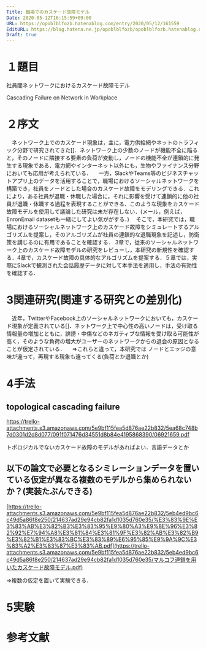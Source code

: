 ```yaml
---
Title: 職場でのカスケード故障モデル
Date: 2020-05-12T16:15:59+09:00
URL: https://opoblblfozb.hatenablog.com/entry/2020/05/12/161559
EditURL: https://blog.hatena.ne.jp/opoblblfozb/opoblblfozb.hatenablog.com/atom/entry/26006613566206773
Draft: true
---
```


# １題目

社員間ネットワークにおけるカスケード故障モデル

Cascading Failure on Network in Workplace

# ２序文

　ネットワーク上でのカスケード現象は，主に，電力供給網やネットのトラフィック分野で研究されてきた[]．ネットワーク上の少数のノードが機能不全に陥ると，そのノードに隣接する要素の負荷が変動し，ノードの機能不全が連鎖的に発生する現象である．電力網やインターネット以外にも，生物やファイナンス分野においても応用が考えられている．
　一方，SlackやTeams等のビジネスチャットアプリ上のデータを活用することで，職場におけるソーシャルネットワークを構築でき，社員をノードとした場合のカスケード故障をモデリングできる．これにより，ある社員が退職・休職した場合に，それに影響を受けて連鎖的に他の社員が退職・休職する過程を表現することができる．このような現象をカスケード故障モデルを使用して議論した研究は未だ存在しない．(メール，例えば，EnronEmail datasetも一緒にしてよい気ががする．)
　そこで，本研究では，職場におけるソーシャルネットワーク上のカスケード故障をシミュレートするアルゴリズムを提案し，そのアルゴリズムが社員の連鎖的な退職現象を記述し，防衛策を講じるのに有用であることを確認する．
	3章で，従来のソーシャルネットワーク上のカスケード故障モデルの研究をレビューし，本研究の新規性を確認する．4章で，カスケード故障の具体的なアルゴリズムを提案する．５章では，実際にSlackで観測された会話履歴データに対して本手法を適用し，手法の有効性を確認する．

# 3関連研究(関連する研究との差別化)

　近年，TwitterやFacebook上のソーシャルネットワークにおいても，カスケード現象が定義されている[]．ネットワーク上で中心性の高いノードは，受け取る情報量の増加とともに，誹謗・中傷などのネガティブな情報を受け取る可能性が高く，そのような負荷の増大がユーザーのネットワークからの退会の原因となることが仮定されている．
　⇒これらと違って，本研究では
ノードとエッジの意味が違って，再現する現象も違ってくる(負荷とか退職とか)



# 4手法

## topological cascading failure



 https://trello-attachments.s3.amazonaws.com/5e9bf115fea5d876ae22b832/5ea68c748b7d0301d2d8d077/091f071476d34551d8b84e4195868390/06921659.pdf

トポロジカルでないカスケード故障のモデルがあればよい．言語データとか

## 以下の論文で必要となるシミレーションデータを置いている仮定が異なる複数のモデルから集められないか？(実装たぶんできる)

[https://trello-attachments.s3.amazonaws.com/5e9bf115fea5d876ae22b832/5eb4ed9bc6c49d5a86f8e250/214637ad29e94cb82fa1d1035d760e35/%E3%83%9E%E3%83%AB%E3%82%B3%E3%83%95%E9%80%A3%E9%8E%96%E3%82%92%E7%94%A8%E3%81%84%E3%81%9F%E3%82%AB%E3%82%B9%E3%82%B1%E3%83%BC%E3%83%89%E6%95%85%E9%9A%9C%E3%83%A2%E3%83%87%E3%83%AB.pdf](https://trello-attachments.s3.amazonaws.com/5e9bf115fea5d876ae22b832/5eb4ed9bc6c49d5a86f8e250/214637ad29e94cb82fa1d1035d760e35/マルコフ連鎖を用いたカスケード故障モデル.pdf)

⇒複数の仮定を置いて実験できる．

# 5実験



# 参考文献
